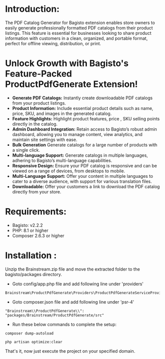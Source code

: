 # Introduction:

The PDF Catalog Generator for Bagisto extension enables store owners to easily generate professionally formatted PDF catalogs from their product listings. This feature is essential for businesses looking to share product information with customers in a clean, organized, and portable format, perfect for offline viewing, distribution, or print.

# Unlock Growth with Bagisto's Feature-Packed ProductPdfGenerate Extension!

* **Generate PDF Catalogs:** Instantly create downloadable PDF catalogs from your product listings.
* **Product Information:** Include essential product details such as name, price, SKU, and images in the generated catalog.
* **Feature Highlights:** 
Highlight product features, price , SKU selling points directly in the catalog.
* **Admin Dashboard Integration:** Retain access to Bagisto’s robust admin dashboard, allowing you to manage content, view analytics, and maintain site settings with ease.
* **Bulk Generation** Generate catalogs for a large number of products with a single click.
* **Multi-language Support:**  Generate catalogs in multiple languages, adhering to Bagisto’s multi-language capabilities.
* **Responsive Design:** Ensure your PDF catalog is responsive and can be viewed on a range of devices, from desktops to mobile.
* **Multi-Language Support:** Offer your content in multiple languages to cater to a diverse audience, with support for various translation files.
* **Downloadable:** Offer your customers a link to download the PDF catalog directly from your store.

# Requirements:
* Bagisto: v2.2.2
* PHP: 8.1 or higher
* Composer 2.6.3 or higher

# Installation :
Unzip the Brainstream.zip file and move the extracted folder to the bagisto/packages directory.

* Goto config/app.php file and add following line under 'providers'

```
Brainstream\ProductPdfGenerate\Providers\ProductPdfGenerateServiceProvider::class,
```

* Goto composer.json file and add following line under 'psr-4'

```
"Brainstream\\ProductPdfGenerate\\": "packages/Brainstream/ProductPdfGenerate/src"
```
* Run these below commands to complete the setup:

```
composer dump-autoload
```
```
php artisan optimize:clear
```

That's it, now just execute the project on your specified domain.